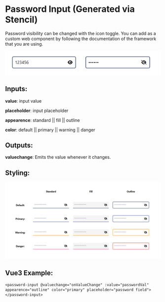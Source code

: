 # Password Input (Generated via Stencil)

Password visibility can be changed with the icon toggle.
You can add as a custom web component by following the documentation of the framework that you are using.

![Password Input Visibility](./src/assets/password-input-visibility.png)

## Inputs:

**value**: input value

**placeholder**: input placeholder

**appearence**: standard || fill || outline

**color**: default || primary || warning || danger

## Outputs:

**valuechange**: Emits the value whenever it changes.

## Styling:

![Password Input Types](./src/assets/password-input-types.png)

## Vue3 Example:

```
<password-input @valuechange="onValueChange" :value="passwordVal" appearence="outline" color="primary" placeholder="password field"></password-input>
```
